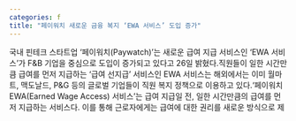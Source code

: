 ```yaml
---
categories: f
title: "페이워치 새로운 금융 복지 ‘EWA 서비스’ 도입 증가"
---
```

국내 핀테크 스타트업 ‘페이워치(Paywatch)’는 새로운 급여 지급 서비스인 ‘EWA 서비스’가 F&B 기업을 중심으로 도입이 증가되고 있다고 26일 밝혔다.직원들이 일한 시간만큼 급여를 먼저 지급하는 ‘급여 선지급’ 서비스인 EWA 서비스는 해외에서는 이미 월마트, 맥도날드, P&G 등의 글로벌 기업들이 직원 복지 정책으로 이용하고 있다.‘페이워치 EWA(Earned Wage Access) 서비스’는 급여 지급일 전, 일한 시간만큼의 급여를 먼저 지급하는 서비스다. 이를 통해 근로자에게는 급여에 대한 권리를 새로운 방식으로 제
